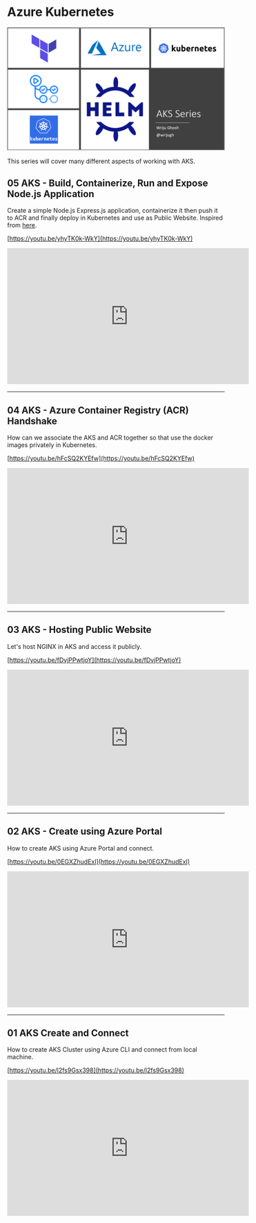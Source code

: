 # Azure Kubernetes

![AKS](./images/AKS-Series-Banner.png)

This series will cover many different aspects of working with AKS.

## 05 AKS - Build, Containerize, Run and Expose Node.js Application

Create a simple Node.js Express.js application, containerize it then push it to ACR and finally deploy in Kubernetes and use as Public Website. Inspired from [here](https://nodejs.org/en/docs/guides/nodejs-docker-webapp/).

[https://youtu.be/yhyTK0k-WkY](https://youtu.be/yhyTK0k-WkY)

<iframe width="560" height="315" src="https://www.youtube.com/embed/" title="YouTube video player" frameborder="0" allow="accelerometer; autoplay; clipboard-write; encrypted-media; gyroscope; picture-in-picture" allowfullscreen></iframe>

---

## 04 AKS - Azure Container Registry (ACR) Handshake

How can we associate the AKS and ACR together so that use the docker images privately in Kubernetes.

[https://youtu.be/hFcSQ2KYEfw](https://youtu.be/hFcSQ2KYEfw)

<iframe width="560" height="315" src="https://www.youtube.com/embed/hFcSQ2KYEfw" title="YouTube video player" frameborder="0" allow="accelerometer; autoplay; clipboard-write; encrypted-media; gyroscope; picture-in-picture" allowfullscreen></iframe>

---

## 03 AKS - Hosting Public Website

Let's host NGINX in AKS and access it publicly.

[https://youtu.be/fDvjPPwtjoY](https://youtu.be/fDvjPPwtjoY)

<iframe width="560" height="315" src="https://www.youtube.com/embed/fDvjPPwtjoY" title="YouTube video player" frameborder="0" allow="accelerometer; autoplay; clipboard-write; encrypted-media; gyroscope; picture-in-picture" allowfullscreen></iframe>

---

## 02 AKS - Create using Azure Portal

How to create AKS using Azure Portal and connect.

[https://youtu.be/0EGXZhudExI](https://youtu.be/0EGXZhudExI)

<iframe width="560" height="315" src="https://www.youtube.com/embed/0EGXZhudExI" title="YouTube video player" frameborder="0" allow="accelerometer; autoplay; clipboard-write; encrypted-media; gyroscope; picture-in-picture" allowfullscreen></iframe>

---

## 01 AKS Create and Connect

How to create AKS Cluster using Azure CLI and connect from local machine.

[https://youtu.be/l2fs9Gsx398](https://youtu.be/l2fs9Gsx398)

<iframe width="560" height="315" src="https://www.youtube.com/embed/l2fs9Gsx398" title="YouTube video player" frameborder="0" allow="accelerometer; autoplay; clipboard-write; encrypted-media; gyroscope; picture-in-picture" allowfullscreen></iframe>
